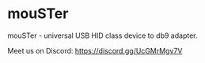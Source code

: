 # mouSTer
mouSTer - universal USB HID class device to db9 adapter. 

Meet us on Discord: https://discord.gg/UcGMrMgv7V


